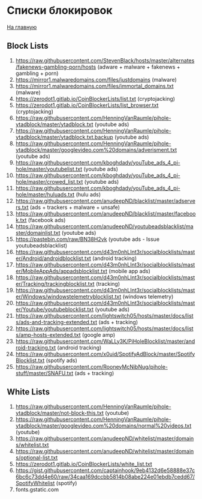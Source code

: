 # Списки блокировок

[На главную](README.md)

## Block Lists

1. https://raw.githubusercontent.com/StevenBlack/hosts/master/alternates/fakenews-gambling-porn/hosts (adware + malware + fakenews + gambling + porn)
2. https://mirror1.malwaredomains.com/files/justdomains (malware)
3. https://mirror1.malwaredomains.com/files/immortal_domains.txt (malware)
4. https://zerodot1.gitlab.io/CoinBlockerLists/list.txt (cryptojacking)
5. https://zerodot1.gitlab.io/CoinBlockerLists/list_browser.txt (cryptojacking)
6. https://raw.githubusercontent.com/HenningVanRaumle/pihole-ytadblock/master/ytadblock.txt (youtube ads)
7. https://raw.githubusercontent.com/HenningVanRaumle/pihole-ytadblock/master/ytadblock.txt.backup (youtube ads)
8. https://raw.githubusercontent.com/HenningVanRaumle/pihole-ytadblock/master/googlevideo.com%20domains/adverisment.txt (youtube ads)
9. https://raw.githubusercontent.com/kboghdady/youTube_ads_4_pi-hole/master/youtubelist.txt (youtube ads)
10. https://raw.githubusercontent.com/kboghdady/youTube_ads_4_pi-hole/master/crowed_list.txt (youtube ads)
11. https://raw.githubusercontent.com/kboghdady/youTube_ads_4_pi-hole/master/huluads.txt (hulu ads)
12. https://raw.githubusercontent.com/anudeepND/blacklist/master/adservers.txt (ads + trackers + malware + unsafe)
13. https://raw.githubusercontent.com/anudeepND/blacklist/master/facebook.txt (facebook ads)
14. https://raw.githubusercontent.com/anudeepND/youtubeadsblacklist/master/domainlist.txt (youtube ads)
15. https://pastebin.com/raw/BN38H2vk (youtube ads - Issue youtubeadsblacklist)
16. https://raw.githubusercontent.com/d43m0nhLInt3r/socialblocklists/master/Android/androidblocklist.txt (android tracking)
17. https://raw.githubusercontent.com/d43m0nhLInt3r/socialblocklists/master/MobileAppAds/appadsblocklist.txt (mobile app ads)
18. https://raw.githubusercontent.com/d43m0nhLInt3r/socialblocklists/master/Tracking/trackingblocklist.txt (tracking)
19. https://raw.githubusercontent.com/d43m0nhLInt3r/socialblocklists/master/Windows/windowstelemetryblocklist.txt (windows telemetry)
20. https://raw.githubusercontent.com/d43m0nhLInt3r/socialblocklists/master/Youtube/youtubeblocklist.txt (youtube ads)
21. https://raw.githubusercontent.com/lightswitch05/hosts/master/docs/lists/ads-and-tracking-extended.txt (ads + tracking)
22. https://raw.githubusercontent.com/lightswitch05/hosts/master/docs/lists/amp-hosts-extended.txt (google amp)
23. https://raw.githubusercontent.com/WaLLy3K/PiHoleBlocklist/master/android-tracking.txt (android tracking)
24. https://raw.githubusercontent.com/x0uid/SpotifyAdBlock/master/SpotifyBlocklist.txt (spotify ads)
25. https://raw.githubusercontent.com/RooneyMcNibNug/pihole-stuff/master/SNAFU.txt (ads + tracking)

## White Lists

1. https://raw.githubusercontent.com/HenningVanRaumle/pihole-ytadblock/master/not-block-this.txt (youtube)
2. https://raw.githubusercontent.com/HenningVanRaumle/pihole-ytadblock/master/googlevideo.com%20domains/normal%20videos.txt (youtube)
3. https://raw.githubusercontent.com/anudeepND/whitelist/master/domains/whitelist.txt
4. https://raw.githubusercontent.com/anudeepND/whitelist/master/domains/optional-list.txt
5. https://zerodot1.gitlab.io/CoinBlockerLists/white_list.txt
6. https://gist.githubusercontent.com/captainhook/9eb4132d6e58888e37c6bc6c73dd4e60/raw/34caa169dccbb5814b08abe224e01ebdb7cedd67/SpotifyWhitelist (spotify)
7. fonts.gstatic.com
